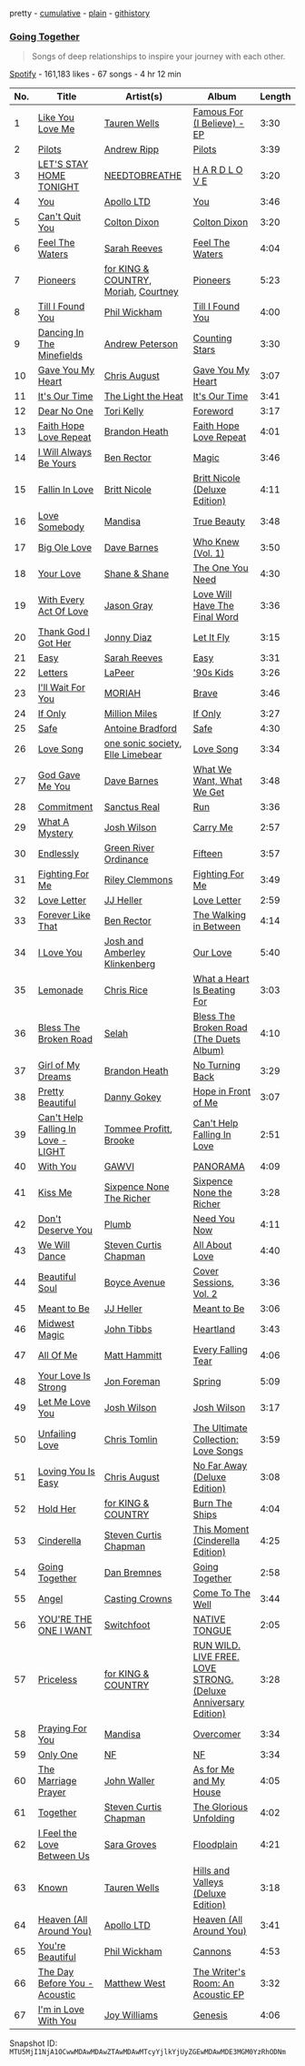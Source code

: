 pretty - [cumulative](/playlists/cumulative/37i9dQZF1DWYhr4P5Boce5.md) - [plain](/playlists/plain/37i9dQZF1DWYhr4P5Boce5) - [githistory](https://github.githistory.xyz/mackorone/spotify-playlist-archive/blob/main/playlists/plain/37i9dQZF1DWYhr4P5Boce5)

### [Going Together](https://open.spotify.com/playlist/37i9dQZF1DWYhr4P5Boce5)

> Songs of deep relationships to inspire your journey with each other.

[Spotify](https://open.spotify.com/user/spotify) - 161,183 likes - 67 songs - 4 hr 12 min

| No. | Title | Artist(s) | Album | Length |
|---|---|---|---|---|
| 1 | [Like You Love Me](https://open.spotify.com/track/62ZsjsTf7MLdH0dbIAM54R) | [Tauren Wells](https://open.spotify.com/artist/3SKza3YPBri1k43LB1Tqy4) | [Famous For \(I Believe\) \- EP](https://open.spotify.com/album/68jAPqmEltdG223tlHj7Se) | 3:30 |
| 2 | [Pilots](https://open.spotify.com/track/7IbQBMmRTzr6qAasixQ9bQ) | [Andrew Ripp](https://open.spotify.com/artist/7oAskcd3mX9ZzxMPFHYqoN) | [Pilots](https://open.spotify.com/album/1SE8UxCXx2pVxNBtNYJqDK) | 3:39 |
| 3 | [LET'S STAY HOME TONIGHT](https://open.spotify.com/track/1kiylxwnw8R8rJoCDtubWM) | [NEEDTOBREATHE](https://open.spotify.com/artist/610EjgFatGvVPtib97jQ8G) | [H A R D L O V E](https://open.spotify.com/album/0DjJIQPOsxd5OiUoVskRBH) | 3:20 |
| 4 | [You](https://open.spotify.com/track/6OW9DM0XwDzdiIlKcTuPD3) | [Apollo LTD](https://open.spotify.com/artist/2H3EMYFS69dhMmrX9JTkZp) | [You](https://open.spotify.com/album/2mgnhYvHdQQzVOM2LDkuXU) | 3:46 |
| 5 | [Can't Quit You](https://open.spotify.com/track/1rDFKjc3N1o8REMY9jVBPh) | [Colton Dixon](https://open.spotify.com/artist/52oVYHQ99ORZzeig2YGo4R) | [Colton Dixon](https://open.spotify.com/album/3mHEOWMp4xyuH3B290E34B) | 3:20 |
| 6 | [Feel The Waters](https://open.spotify.com/track/67Pa5FKcb3RnFtSXmBH6IZ) | [Sarah Reeves](https://open.spotify.com/artist/2vGA5qCDLZGW6exRQgKfLL) | [Feel The Waters](https://open.spotify.com/album/58RSzSjbWuVbY7Yy0Zt3vX) | 4:04 |
| 7 | [Pioneers](https://open.spotify.com/track/7GXTUJVO24C8UVrdocU52T) | [for KING & COUNTRY](https://open.spotify.com/artist/3sDbKMebVH2VYcRSl7u1VC), [Moriah](https://open.spotify.com/artist/1E8BlZriwRIaQYMCCxBejm), [Courtney](https://open.spotify.com/artist/0d8odIvbXq4hPIIv1C4KvV) | [Pioneers](https://open.spotify.com/album/0wxrQg9RpzpEJzK4Zz2Lr0) | 5:23 |
| 8 | [Till I Found You](https://open.spotify.com/track/1var9mNP1RLTlu8qVDji0F) | [Phil Wickham](https://open.spotify.com/artist/5d1JhBfyb58upMXCZOdbQu) | [Till I Found You](https://open.spotify.com/album/5i8yKKrI71gqHdXxYafYAo) | 4:00 |
| 9 | [Dancing In The Minefields](https://open.spotify.com/track/1pDYCsbY4NkeQb8AvanZMj) | [Andrew Peterson](https://open.spotify.com/artist/1HYNk3B7EsRPIqAOACgjK1) | [Counting Stars](https://open.spotify.com/album/2nrcquoo8aHqdrZyx6kdPb) | 3:30 |
| 10 | [Gave You My Heart](https://open.spotify.com/track/0JdIj8YUpJkftN6bVbEAr2) | [Chris August](https://open.spotify.com/artist/5ThfTvfTCfzJAEvtEI2Jf8) | [Gave You My Heart](https://open.spotify.com/album/4cpZIsVR6vbHWDHnd7dAUA) | 3:07 |
| 11 | [It's Our Time](https://open.spotify.com/track/4MTAzJrRxvLxCOfHWU9ZiL) | [The Light the Heat](https://open.spotify.com/artist/17EpO9pUubOAhnTopBgQYR) | [It's Our Time](https://open.spotify.com/album/3N59QkHMDcyqShOGyH41MD) | 3:41 |
| 12 | [Dear No One](https://open.spotify.com/track/2wWboDFZJPWXVNlHUbdSVQ) | [Tori Kelly](https://open.spotify.com/artist/1vSN1fsvrzpbttOYGsliDr) | [Foreword](https://open.spotify.com/album/44D28vK3JSIQ7oQNAfoeBD) | 3:17 |
| 13 | [Faith Hope Love Repeat](https://open.spotify.com/track/67OCXWC93GcixTk3wYvX9c) | [Brandon Heath](https://open.spotify.com/artist/0W7wIkmxoGQbnZYn2z2sLj) | [Faith Hope Love Repeat](https://open.spotify.com/album/4lpaCFD1YtduxtT2W1jlNb) | 4:01 |
| 14 | [I Will Always Be Yours](https://open.spotify.com/track/4m1lB7qJ78VPYsQy7RoBcU) | [Ben Rector](https://open.spotify.com/artist/4AapPt7H6bGH4i7chTulpI) | [Magic](https://open.spotify.com/album/1FmtmLnB1KrXjK0uWLkyhq) | 3:46 |
| 15 | [Fallin In Love](https://open.spotify.com/track/6lSKrLc95qy97lCE6CXSZb) | [Britt Nicole](https://open.spotify.com/artist/6BXionV4R0BunrFpSwIMUK) | [Britt Nicole \(Deluxe Edition\)](https://open.spotify.com/album/3fKx9rru6A6SLwit7SOoOM) | 4:11 |
| 16 | [Love Somebody](https://open.spotify.com/track/0MLw3p1PWOsbDMwSzV8Gw0) | [Mandisa](https://open.spotify.com/artist/0YPElKYjOD1sofFCtLdYj3) | [True Beauty](https://open.spotify.com/album/5UKGADu3H0tfBHo2iE38re) | 3:48 |
| 17 | [Big Ole Love](https://open.spotify.com/track/1CX3zLl6r7KJpzzO1Ckulv) | [Dave Barnes](https://open.spotify.com/artist/7hbH1qupmU6HxVBjWJItlq) | [Who Knew \(Vol\. 1\)](https://open.spotify.com/album/5yStb9FTFvAkY2TJ8NKkWN) | 3:50 |
| 18 | [Your Love](https://open.spotify.com/track/4gOKl65mwqty8RGiokhv3h) | [Shane & Shane](https://open.spotify.com/artist/2LFbgsbEhfilNpQYW7mied) | [The One You Need](https://open.spotify.com/album/6QemBl6QEG7Lt9W2ALuctj) | 4:30 |
| 19 | [With Every Act Of Love](https://open.spotify.com/track/3hSzCNU37Yfauxrdup4sxi) | [Jason Gray](https://open.spotify.com/artist/4i2mkyKkRrc0OvPrWqb4BE) | [Love Will Have The Final Word](https://open.spotify.com/album/0Caxc2aix73gGj6J0cbCjC) | 3:36 |
| 20 | [Thank God I Got Her](https://open.spotify.com/track/5Rv2Qybimpsp9hzFnMQBYN) | [Jonny Diaz](https://open.spotify.com/artist/4HKCjseZVD2vG7EJG3yLwt) | [Let It Fly](https://open.spotify.com/album/4ZiHyjHojgTgqlFgLABYzg) | 3:15 |
| 21 | [Easy](https://open.spotify.com/track/4i73TuJFEmHsvzwWwmRaWQ) | [Sarah Reeves](https://open.spotify.com/artist/2vGA5qCDLZGW6exRQgKfLL) | [Easy](https://open.spotify.com/album/5jsHZ1XiLlI9MxF5Vlmse1) | 3:31 |
| 22 | [Letters](https://open.spotify.com/track/0cqSEpg2nYbneh7RGNrDcp) | [LaPeer](https://open.spotify.com/artist/6rPGKWFVuwuRPPuh1QitHc) | ['90s Kids](https://open.spotify.com/album/5m0Qi0Nb6i8sQSqUu6HL69) | 3:26 |
| 23 | [I'll Wait For You](https://open.spotify.com/track/5vNQTqS0JToEWzlizaGzpy) | [MORIAH](https://open.spotify.com/artist/1w0QYx2G0ywsCClH84FcAv) | [Brave](https://open.spotify.com/album/57VocguMCPpTbtRBPb7h0f) | 3:46 |
| 24 | [If Only](https://open.spotify.com/track/3LJr3TanDnPqDHXWzet4Yi) | [Million Miles](https://open.spotify.com/artist/3exZi47Gf3ZlXjKbvLp5Wm) | [If Only](https://open.spotify.com/album/5GOzSUBrOb6PaXHMQQixr2) | 3:27 |
| 25 | [Safe](https://open.spotify.com/track/33AwnZl99mjxjNjMIbflbH) | [Antoine Bradford](https://open.spotify.com/artist/1FYE37rOHOrxO1lHAQUkCl) | [Safe](https://open.spotify.com/album/3PD9s1GRpT7ahstwgF6AlX) | 4:30 |
| 26 | [Love Song](https://open.spotify.com/track/3DY5GOnDQXNKP0fNXcnW2U) | [one sonic society](https://open.spotify.com/artist/2PmYKBQgsjegT3k5C6pkqW), [Elle Limebear](https://open.spotify.com/artist/7MCV4p3QmcYDMTfiE0ZWMD) | [Love Song](https://open.spotify.com/album/5nC6gYCU6danOkYAkngJa9) | 3:34 |
| 27 | [God Gave Me You](https://open.spotify.com/track/0ZgehEjqsRScwDPdb6kWkg) | [Dave Barnes](https://open.spotify.com/artist/7hbH1qupmU6HxVBjWJItlq) | [What We Want, What We Get](https://open.spotify.com/album/5KpG1hOTVrioasLt8ndJDp) | 3:48 |
| 28 | [Commitment](https://open.spotify.com/track/0kJSz8ENF9QUcBmhBvIROi) | [Sanctus Real](https://open.spotify.com/artist/6QgOGgahvXBHEEzpjbDsOj) | [Run](https://open.spotify.com/album/4Uan5I5JSFb1axGS0GCZmG) | 3:36 |
| 29 | [What A Mystery](https://open.spotify.com/track/2FYSON92zpz3iiDAmG2IMg) | [Josh Wilson](https://open.spotify.com/artist/1SbnQl7KrIVnXhYcQcMjL2) | [Carry Me](https://open.spotify.com/album/4xjAeY5J7q6iHlRWEF07b0) | 2:57 |
| 30 | [Endlessly](https://open.spotify.com/track/4PLgiDjCTg1wYAVZviPEuu) | [Green River Ordinance](https://open.spotify.com/artist/6Yuow6YoiBaVPFNjZ5BQi7) | [Fifteen](https://open.spotify.com/album/7ho1Z2MT3OIDAXJTifZrzv) | 3:57 |
| 31 | [Fighting For Me](https://open.spotify.com/track/5StojELSdCvj23qhF9OxDW) | [Riley Clemmons](https://open.spotify.com/artist/7yZC6AEhvCD5NFR8yDUxCG) | [Fighting For Me](https://open.spotify.com/album/47d2vWvqayOsNeFeRI43ba) | 3:49 |
| 32 | [Love Letter](https://open.spotify.com/track/3vVRe4hWXAhC7Q5NNVvqPc) | [JJ Heller](https://open.spotify.com/artist/7dq8KEwf0kQXJhM79iwcPh) | [Love Letter](https://open.spotify.com/album/3xN0nvkOFcvxlT2LeyxtDd) | 2:59 |
| 33 | [Forever Like That](https://open.spotify.com/track/5Jq4WWh3EKkxRfwAHiAMcS) | [Ben Rector](https://open.spotify.com/artist/4AapPt7H6bGH4i7chTulpI) | [The Walking in Between](https://open.spotify.com/album/66AxyK2y4ZugyEFc4IXsWu) | 4:14 |
| 34 | [I Love You](https://open.spotify.com/track/7zLrZg50t25YSwU1iDskbQ) | [Josh and Amberley Klinkenberg](https://open.spotify.com/artist/2cVwMMg1veINODAPNT4RIP) | [Our Love](https://open.spotify.com/album/0ntZH4kGvUW9WvCbCNTw1r) | 5:40 |
| 35 | [Lemonade](https://open.spotify.com/track/11S5G8taDSpsUiGYP4lKxm) | [Chris Rice](https://open.spotify.com/artist/0vD3f3r69jBB1bL6VWnGM2) | [What a Heart Is Beating For](https://open.spotify.com/album/4lFRCkeRRBG4nnzmeckIyU) | 3:03 |
| 36 | [Bless The Broken Road](https://open.spotify.com/track/07M8OzJz2u11i4PeXs0iKu) | [Selah](https://open.spotify.com/artist/5dZiRoY9Vpp6qrxqXNRwPE) | [Bless The Broken Road \(The Duets Album\)](https://open.spotify.com/album/4hzXCIFqlFGPbgeNoiD05G) | 4:10 |
| 37 | [Girl of My Dreams](https://open.spotify.com/track/2Ar2dRIzmucQyL6xjYiCYo) | [Brandon Heath](https://open.spotify.com/artist/0W7wIkmxoGQbnZYn2z2sLj) | [No Turning Back](https://open.spotify.com/album/5OhwoQcGjoHpX46cVyuOUh) | 3:29 |
| 38 | [Pretty Beautiful](https://open.spotify.com/track/7FnhlEhknrA1qjMMlzJ69z) | [Danny Gokey](https://open.spotify.com/artist/5Yu3b48Y29bZlI1cLPOZJz) | [Hope in Front of Me](https://open.spotify.com/album/7fY3WG6Ae45UiPbFYPDYCX) | 3:07 |
| 39 | [Can't Help Falling In Love \- LIGHT](https://open.spotify.com/track/07vX2XhvGzxkHTaQ141AbB) | [Tommee Profitt](https://open.spotify.com/artist/73jlPRxT7z5xk29sMqFDjU), [Brooke](https://open.spotify.com/artist/5jYtPJp5sGTc3amH9E5cdq) | [Can't Help Falling In Love](https://open.spotify.com/album/3O70Kh0BAydzBQAZXpxJ7Y) | 2:51 |
| 40 | [With You](https://open.spotify.com/track/2OEnuXApFl7zqqbUY69RdH) | [GAWVI](https://open.spotify.com/artist/0oPd8f0W82Tgrazx2PYNab) | [PANORAMA](https://open.spotify.com/album/7wD8rF1uNrehwaVoPgQn33) | 4:09 |
| 41 | [Kiss Me](https://open.spotify.com/track/754kgU5rWscRTfvlsuEwFp) | [Sixpence None The Richer](https://open.spotify.com/artist/0lJlKQvuM2Sd9DPPyUXcHg) | [Sixpence None the Richer](https://open.spotify.com/album/0PrcwzkQVEy4y6JPvT5bix) | 3:28 |
| 42 | [Don't Deserve You](https://open.spotify.com/track/1TRibL6UoaiU3yEdqCQbgx) | [Plumb](https://open.spotify.com/artist/2tbxcCCM7A71cmkzuB8lyH) | [Need You Now](https://open.spotify.com/album/2AwrSABuCbL70654kGQ1so) | 4:11 |
| 43 | [We Will Dance](https://open.spotify.com/track/1vvKpTt15DT2xWA6mNcF6o) | [Steven Curtis Chapman](https://open.spotify.com/artist/3vcFXwLEUdfWMu7gTQKyot) | [All About Love](https://open.spotify.com/album/0GtzQXs1ecJK73NsRXfXAM) | 4:40 |
| 44 | [Beautiful Soul](https://open.spotify.com/track/4gxT7DX1NVig7cnQBhSmiM) | [Boyce Avenue](https://open.spotify.com/artist/7CQwac16i1W5ej8YpuL3dv) | [Cover Sessions, Vol\. 2](https://open.spotify.com/album/4TLmOaKZJL0Hk6KBd2c8Jj) | 3:36 |
| 45 | [Meant to Be](https://open.spotify.com/track/2YGu3QpHqj5AHtS8RzFQdW) | [JJ Heller](https://open.spotify.com/artist/7dq8KEwf0kQXJhM79iwcPh) | [Meant to Be](https://open.spotify.com/album/1SC4K6OlwiX7QGUfdBHneY) | 3:06 |
| 46 | [Midwest Magic](https://open.spotify.com/track/3NDDJKePW2oFn9mP2JWyo6) | [John Tibbs](https://open.spotify.com/artist/4Wm66SItUBLYFqJq03WH6d) | [Heartland](https://open.spotify.com/album/10INpN8kO8dltcAhRMDO0d) | 3:43 |
| 47 | [All Of Me](https://open.spotify.com/track/40WDnUnzQL4XTo81vUJlKt) | [Matt Hammitt](https://open.spotify.com/artist/0o77vi5tCsW348tzvdjNPw) | [Every Falling Tear](https://open.spotify.com/album/57KfddAY3ffu3A3F7M5b0h) | 4:06 |
| 48 | [Your Love Is Strong](https://open.spotify.com/track/2VlvH2VwDr68KoSRp7CIDi) | [Jon Foreman](https://open.spotify.com/artist/5D3h9ZoobhetjXw3dKhcaq) | [Spring](https://open.spotify.com/album/24UdhWRYdiCx5SwjgFpqlg) | 5:09 |
| 49 | [Let Me Love You](https://open.spotify.com/track/6tjDAG0A92Xyb7M0612fjn) | [Josh Wilson](https://open.spotify.com/artist/1SbnQl7KrIVnXhYcQcMjL2) | [Josh Wilson](https://open.spotify.com/album/4egEbjr9keEfncjr8dTd33) | 3:17 |
| 50 | [Unfailing Love](https://open.spotify.com/track/7CdKRgZiFWgMWDIbbFURZA) | [Chris Tomlin](https://open.spotify.com/artist/6pRi6EIPXz4QJEOEsBaA0m) | [The Ultimate Collection: Love Songs](https://open.spotify.com/album/0lYU6ZXAFCW6OA8N8v3xRX) | 3:59 |
| 51 | [Loving You Is Easy](https://open.spotify.com/track/0DAsVgknn6x7mIxSFZmb8Y) | [Chris August](https://open.spotify.com/artist/5ThfTvfTCfzJAEvtEI2Jf8) | [No Far Away \(Deluxe Edition\)](https://open.spotify.com/album/0ykkM1g0LTI6THdyfoclv0) | 3:08 |
| 52 | [Hold Her](https://open.spotify.com/track/2RxEX1W0GSQRcQEmwut9OA) | [for KING & COUNTRY](https://open.spotify.com/artist/3sDbKMebVH2VYcRSl7u1VC) | [Burn The Ships](https://open.spotify.com/album/5eDLHSsctG7CccVeYSTLeh) | 4:04 |
| 53 | [Cinderella](https://open.spotify.com/track/1oj4KLsbYhvfHFnhdb3twP) | [Steven Curtis Chapman](https://open.spotify.com/artist/3vcFXwLEUdfWMu7gTQKyot) | [This Moment \(Cinderella Edition\)](https://open.spotify.com/album/7HAomGpaAjuPCEbuMevOlP) | 4:25 |
| 54 | [Going Together](https://open.spotify.com/track/0TKgyNeh6qCZ2RPnfMPpzR) | [Dan Bremnes](https://open.spotify.com/artist/235ZVf4thM2FFfyE4ACwB3) | [Going Together](https://open.spotify.com/album/0CMGTIcvtK2aAywGHxQr57) | 2:58 |
| 55 | [Angel](https://open.spotify.com/track/7qO1aodqqumMLHFybn0AvP) | [Casting Crowns](https://open.spotify.com/artist/6eJqAWJdd8JhAN1pQGie4r) | [Come To The Well](https://open.spotify.com/album/6PU9khplTO06aCcMBkoGze) | 3:44 |
| 56 | [YOU'RE THE ONE I WANT](https://open.spotify.com/track/5fK3vohIJQ0BFQglpPapfZ) | [Switchfoot](https://open.spotify.com/artist/6S58b0fr8TkWrEHOH4tRVu) | [NATIVE TONGUE](https://open.spotify.com/album/2fxJMrLJLQzKNOmpCwJcqc) | 2:05 |
| 57 | [Priceless](https://open.spotify.com/track/7BTmtN6bP35E54vVASTqao) | [for KING & COUNTRY](https://open.spotify.com/artist/3sDbKMebVH2VYcRSl7u1VC) | [RUN WILD\. LIVE FREE\. LOVE STRONG\. \(Deluxe Anniversary Edition\)](https://open.spotify.com/album/3JgsuH1i4ddVP4Ke5zf87I) | 3:28 |
| 58 | [Praying For You](https://open.spotify.com/track/0A5aXD5e3bYFn9oAWv9iCT) | [Mandisa](https://open.spotify.com/artist/0YPElKYjOD1sofFCtLdYj3) | [Overcomer](https://open.spotify.com/album/3KKjqSX6UNMUdFgMtYaNj4) | 3:34 |
| 59 | [Only One](https://open.spotify.com/track/1iAqQMUVtp5E1EYJkqZw2g) | [NF](https://open.spotify.com/artist/6fOMl44jA4Sp5b9PpYCkzz) | [NF](https://open.spotify.com/album/2cMXPk9NsWWnawWxa3SSUf) | 3:34 |
| 60 | [The Marriage Prayer](https://open.spotify.com/track/2no4dAQQt46aVsrlkriysB) | [John Waller](https://open.spotify.com/artist/2Px7jTtwBH0nHI1fYSYuaL) | [As for Me and My House](https://open.spotify.com/album/6fcO3Z9ItTTxCHQzCcNFc2) | 4:05 |
| 61 | [Together](https://open.spotify.com/track/3BWvRBAgmWS7v7hgZnSn9S) | [Steven Curtis Chapman](https://open.spotify.com/artist/3vcFXwLEUdfWMu7gTQKyot) | [The Glorious Unfolding](https://open.spotify.com/album/48saUjxC3qdrxuEKa5jiGZ) | 4:02 |
| 62 | [I Feel the Love Between Us](https://open.spotify.com/track/5qMT6T7uAU8KqJjPSXAEjE) | [Sara Groves](https://open.spotify.com/artist/25Kfw0CRHgjl9oCgMfEYz7) | [Floodplain](https://open.spotify.com/album/4xa65s9NcXYzUN72tYJnLP) | 4:21 |
| 63 | [Known](https://open.spotify.com/track/1hrF6s6kfXuPv14OrD9v6X) | [Tauren Wells](https://open.spotify.com/artist/3SKza3YPBri1k43LB1Tqy4) | [Hills and Valleys \(Deluxe Edition\)](https://open.spotify.com/album/30BOQ9C4YXbORhmIpvMrVw) | 3:18 |
| 64 | [Heaven \(All Around You\)](https://open.spotify.com/track/3iDig847toD1HtdwgLHkEf) | [Apollo LTD](https://open.spotify.com/artist/2H3EMYFS69dhMmrX9JTkZp) | [Heaven \(All Around You\)](https://open.spotify.com/album/0YCOvAOrhWTEuySsZzIoLl) | 3:41 |
| 65 | [You're Beautiful](https://open.spotify.com/track/0hjwwsqVDoPuXZyl4wznBE) | [Phil Wickham](https://open.spotify.com/artist/5d1JhBfyb58upMXCZOdbQu) | [Cannons](https://open.spotify.com/album/7a72IwLQwp6Wleo6kANv7J) | 4:53 |
| 66 | [The Day Before You \- Acoustic](https://open.spotify.com/track/20Y6MNDyaBRpFrQ1Dt5CNF) | [Matthew West](https://open.spotify.com/artist/6e8OTLDQpaz1Tl2GEaxsNj) | [The Writer's Room: An Acoustic EP](https://open.spotify.com/album/6yUxPBG0mG9RA2PdKA7Px5) | 3:32 |
| 67 | [I'm in Love With You](https://open.spotify.com/track/1X40brgUhO1VaZ8CHtKBnt) | [Joy Williams](https://open.spotify.com/artist/4TCXgdDPm10ensLNCVnIYa) | [Genesis](https://open.spotify.com/album/56H4CnTe0xS1VpZLgC9wAf) | 4:06 |

Snapshot ID: `MTU5MjI1NjA1OCwwMDAwMDAwZTAwMDAwMTcyYjlkYjUyZGEwMDAwMDE3MGM0YzRhODNm`